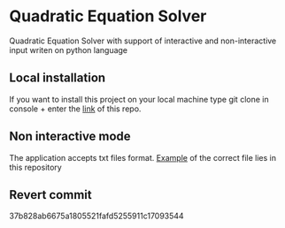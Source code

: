 # Quadratic Equation Solver
  Quadratic Equation Solver with support of interactive and non-interactive input writen on python language
## Local installation
If you want to install this project on your local machine type git clone in console + enter the [link](https://github.com/xpadx1/Software_def_tech.git) of this repo.
## Non interactive mode
The application accepts txt files format. [Example](https://github.com/xpadx1/Software_def_tech/blob/master/file.txt) of the correct file lies in this repository
## Revert commit 
37b828ab6675a1805521fafd5255911c17093544


